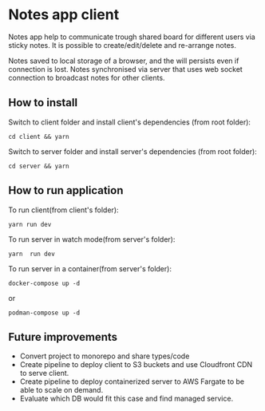 # Notes app client

Notes app help to communicate trough shared board for different users via sticky notes.
It is possible to create/edit/delete and re-arrange notes.

Notes saved to local storage of a browser, and the will persists even if connection is lost.
Notes synchronised via server that uses web socket connection to broadcast notes for other clients.

## How to install

Switch to client folder and install client's dependencies (from root folder):

```shell
cd client && yarn
```

Switch to server folder and install server's dependencies (from root folder):

```shell
cd server && yarn
```

## How to run application

To run client(from client's folder):

```shell
yarn run dev
```

To run server in watch mode(from server's folder):

```shell
yarn  run dev
```

To run server in a container(from server's folder):

```shell
docker-compose up -d
```

or

```shell
podman-compose up -d
```

## Future improvements

- Convert project to monorepo and share types/code
- Create pipeline to deploy client to S3 buckets and use Cloudfront CDN to serve client.
- Create pipeline to deploy containerized server to AWS Fargate to be able to scale on demand.
- Evaluate which DB would fit this case and find managed service.
